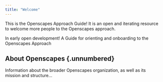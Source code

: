 ```yaml
---
title: "Welcome"
---
```


This is the Openscapes Approach Guide! It is an open and iterating resource to welcome more people to the Openscapes approach.

In early open development! A Guide for orienting and onboarding to the Openscapes Approach 

## About Openscapes {.unnumbered} 

Information about the broader Openscapes organization, as well as its mission and structure...
